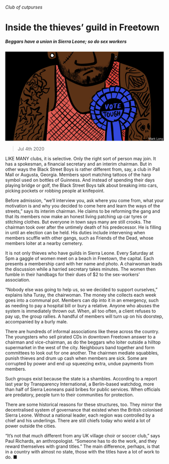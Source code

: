 ###### Club of cutpurses

# Inside the thieves’ guild in Freetown 

##### Beggars have a union in Sierra Leone; so do sex workers 

![image](images/20200704_MAD001.jpg) 

> Jul 4th 2020 

LIKE MANY clubs, it is selective. Only the right sort of person may join. It has a spokesman, a financial secretary and an interim chairman. But in other ways the Black Street Boys is rather different from, say, a club in Pall Mall or Augusta, Georgia. Members sport matching tattoos of the harp symbol used on bottles of Guinness. And instead of spending their days playing bridge or golf, the Black Street Boys talk about breaking into cars, picking pockets or robbing people at knifepoint.

Before admission, “we’ll interview you, ask where you come from, what your motivation is and why you decided to come here and learn the ways of the streets,” says its interim chairman. He claims to be reforming the gang and that its members now make an honest living patching up car tyres or stitching clothes. But everyone in town says many are still crooks. The chairman took over after the untimely death of his predecessor. He is filling in until an election can be held. His duties include intervening when members scuffle with other gangs, such as Friends of the Dead, whose members loiter at a nearby cemetery.


It is not only thieves who have guilds in Sierra Leone. Every Saturday at 5pm a gaggle of women meet on a beach in Freetown, the capital. Each presents a membership card with her name and photo. A chairwoman leads the discussion while a harried secretary takes minutes. The women then fumble in their handbags for their dues of $2 to the sex-workers’ association.

“Nobody else was going to help us, so we decided to support ourselves,” explains Isha Turay, the chairwoman. The money she collects each week goes into a communal pot. Members can dip into it in an emergency, such as needing to pay a hospital bill or bury a relative. Anyone who abuses the system is immediately thrown out. When, all too often, a client refuses to pay up, the group rallies. A handful of members will turn up on his doorstep, accompanied by a burly male.

There are hundreds of informal associations like these across the country. The youngsters who sell pirated CDs in downtown Freetown answer to a chairman and vice-chairman, as do the beggars who loiter outside a hilltop supermarket in the west of the city. Neighbours band together and form committees to look out for one another. The chairmen mediate squabbles, punish thieves and drum up cash when members are sick. Some are corrupted by power and end up squeezing extra, undue payments from members.

Such groups exist because the state is a shambles. According to a report last year by Transparency International, a Berlin-based watchdog, more than half of Sierra Leoneans paid bribes for public services. When officials are predatory, people turn to their communities for protection.

There are some historical reasons for these structures, too. They mirror the decentralised system of governance that existed when the British colonised Sierra Leone. Without a national leader, each region was controlled by a chief and his underlings. There are still chiefs today who wield a lot of power outside the cities.

“It’s not that much different from any UK village choir or soccer club,” says Paul Richards, an anthropologist. “Someone has to do the work, and they reward themselves with grand titles.” The main difference, perhaps, is that in a country with almost no state, those with the titles have a lot of work to do. ■

